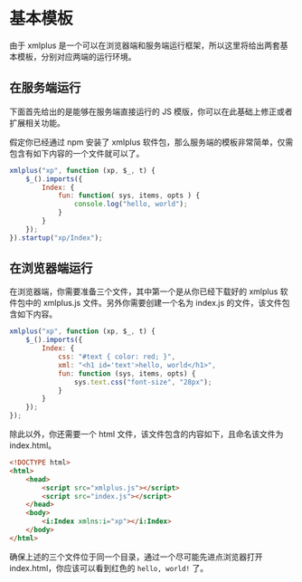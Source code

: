 # 基本模板

由于 xmlplus 是一个可以在浏览器端和服务端运行框架，所以这里将给出两套基本模板，分别对应两端的运行环境。

## 在服务端运行

下面首先给出的是能够在服务端直接运行的 JS 模版，你可以在此基础上修正或者扩展相关功能。

假定你已经通过 npm 安装了 xmlplus 软件包，那么服务端的模板非常简单，仅需包含有如下内容的一个文件就可以了。

```js
xmlplus("xp", function (xp, $_, t) {
    $_().imports({
        Index: {
            fun: function( sys, items, opts ) {
				console.log("hello, world");
            }
        }
    });
}).startup("xp/Index");
```

## 在浏览器端运行

在浏览器端，你需要准备三个文件，其中第一个是从你已经下载好的 xmlplus 软件包中的 xmlplus.js 文件。另外你需要创建一个名为 index.js 的文件，该文件包含如下内容。

```js
xmlplus("xp", function (xp, $_, t) {
    $_().imports({
        Index: {
            css: "#text { color: red; }",
            xml: "<h1 id='text'>hello, world</h1>",
            fun: function (sys, items, opts) {
                sys.text.css("font-size", "28px");
            }
        }
    });
});
```

除此以外，你还需要一个 html 文件，该文件包含的内容如下，且命名该文件为 index.html。

```html
<!DOCTYPE html>
<html>
    <head>
        <script src="xmlplus.js"></script>
        <script src="index.js"></script>
    </head>
    <body>
        <i:Index xmlns:i="xp"></i:Index>
    </body>
</html>
```

确保上述的三个文件位于同一个目录，通过一个尽可能先进点浏览器打开 index.html，你应该可以看到红色的 `hello, world!` 了。